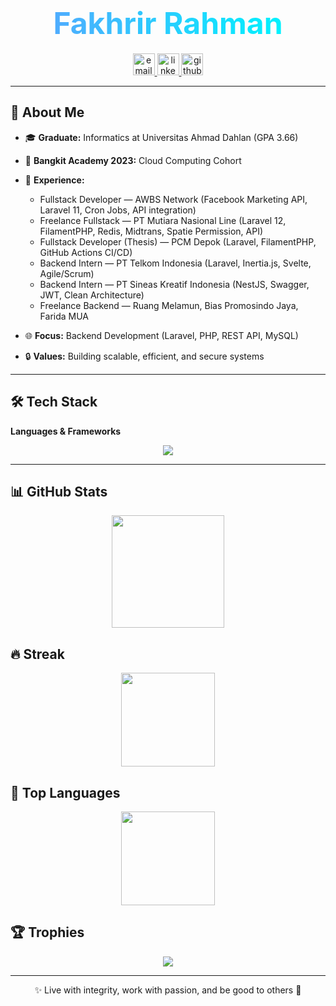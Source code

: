 <h1 align="center">
  <span style="background: linear-gradient(90deg, #4facfe 0%, #00f2fe 100%);
               -webkit-background-clip: text;
               -webkit-text-fill-color: transparent;
               font-size: 3rem;
               font-weight: bold;">
    Fakhrir Rahman
  </span>
</h1>

<div align="center">
  <a href="mailto:fakhrirrahman7@gmail.com" target="_blank">
    <img src="https://img.shields.io/badge/Email-D14836?style=for-the-badge&logo=gmail&logoColor=white" height="35" alt="email logo" />
  </a>
  <a href="https://www.linkedin.com/in/fahrirrahman/" target="_blank">
    <img src="https://img.shields.io/badge/LinkedIn-0077B5?style=for-the-badge&logo=linkedin&logoColor=white" height="35" alt="linkedin logo" />
  </a>
  <a href="https://github.com/fakhrirrahman" target="_blank">
    <img src="https://img.shields.io/badge/GitHub-181717?style=for-the-badge&logo=github&logoColor=white" height="35" alt="github logo" />
  </a>
</div>

---

## 👤 About Me
- 🎓 **Graduate:** Informatics at Universitas Ahmad Dahlan (GPA 3.66)  
- 🚀 **Bangkit Academy 2023:** Cloud Computing Cohort  
- 💼 **Experience:**  
  - Fullstack Developer — AWBS Network (Facebook Marketing API, Laravel 11, Cron Jobs, API integration)  
  - Freelance Fullstack — PT Mutiara Nasional Line (Laravel 12, FilamentPHP, Redis, Midtrans, Spatie Permission, API)  
  - Fullstack Developer (Thesis) — PCM Depok (Laravel, FilamentPHP, GitHub Actions CI/CD)  
  - Backend Intern — PT Telkom Indonesia (Laravel, Inertia.js, Svelte, Agile/Scrum)  
  - Backend Intern — PT Sineas Kreatif Indonesia (NestJS, Swagger, JWT, Clean Architecture)  
  - Freelance Backend — Ruang Melamun, Bias Promosindo Jaya, Farida MUA  

- 🌐 **Focus:** Backend Development (Laravel, PHP, REST API, MySQL)  
- 🔒 **Values:** Building scalable, efficient, and secure systems  

---

## 🛠 Tech Stack

**Languages & Frameworks**
<div align="center">
  <img src="https://skillicons.dev/icons?i=php,laravel,javascript,typescript,nodejs,express,react,svelte,python,go,mysql,docker,redis" />
</div>

---

## 📊 GitHub Stats
<div align="center">
  <img height="180em" src="https://github-readme-stats.vercel.app/api?username=fakhrirrahman&show_icons=true&count_private=true&include_all_commits=true&theme=radical" />
</div>

## 🔥 Streak
<div align="center">
  <img height="150em" src="https://github-readme-streak-stats.herokuapp.com?user=fakhrirrahman&theme=radical&date_format=M%20j%5B%2C%20Y%5D"/>
</div>

## 📌 Top Languages
<div align="center">
  <img height="150em" src="https://github-readme-stats.vercel.app/api/top-langs?username=fakhrirrahman&layout=compact&theme=radical&show_icons=true" />
</div>

## 🏆 Trophies
<div align="center">
  <img src="https://github-profile-trophy.vercel.app/?username=fakhrirrahman&theme=radical&no-frame=false&no-bg=false&margin-w=4" />
</div>

---

<p align="center">✨ Live with integrity, work with passion, and be good to others 🚀</p>

